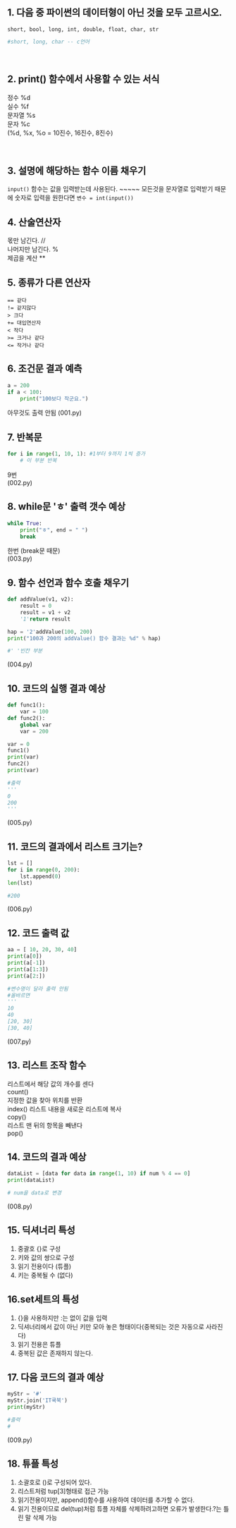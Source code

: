 ## 1. 다음 중 파이썬의 데이터형이 아닌 것을 모두 고르시오.  
`short, bool, long, int, double, float, char, str`  
```python
#short, long, char -- c언어
```

<br>

## 2. print() 함수에서 사용할 수 있는 서식  
정수 %d  
실수 %f  
문자열 %s  
문자 %c  
(%d, %x, %o = 10진수, 16진수, 8진수)
    
<br>  

## 3. 설명에 해당하는 함수 이름 채우기
`input()` 함수는 값을 입력받는데 사용된다. ~~~~~ 모든것을 문자열로 입력받기 때문에 숫자로 입력을 원한다면  `변수 = int(input())`

## 4. 산술연산자   
몫만 남긴다. //  
나머지만 남긴다. %  
제곱을 계산 **  

## 5. 종류가 다른 연산자  
`== 같다`  
`!= 같지않다`  
`> 크다`  
`+= 대입연산자`  
`< 작다`  
`>= 크거나 같다`  
`<= 작거나 같다`

## 6. 조건문 결과 예측
```python
a = 200
if a < 100:
    print("100보다 작군요.")
```  
아무것도 출력 안됨
(001.py)
## 7. 반복문  
```python
for i in range(1, 10, 1): #1부터 9까지 1씩 증가
    # 이 부분 반복
```
9번  
(002.py)
## 8. while문 'ㅎ' 출력 갯수 예상  
```python
while True:
    print("ㅎ", end = " ")
    break
```
한번 (break문 때문)  
(003.py)  
## 9. 함수 선언과 함수 호출 채우기
```python
def addValue(v1, v2):
    result = 0
    result = v1 + v2
    '1'return result

hap = '2'addValue(100, 200)
print("100과 200의 addValue() 함수 결과는 %d" % hap)

#' '빈칸 부분
```    
(004.py)
## 10. 코드의 실행 결과 예상
```python
def func1():
    var = 100
def func2():
    global var
    var = 200

var = 0
func1()
print(var)
func2()
print(var)

#출력
'''
0
200
'''
```
(005.py)

## 11. 코드의 결과에서 리스트 크기는?
```python
lst = []
for i in range(0, 200):
    lst.append(0)
len(lst)

#200
```
(006.py)

## 12. 코드 출력 값
```python
aa = [ 10, 20, 30, 40]
print(a[0])
print(a[-1])
print(a[1:3])
print(a[2:])

#변수명이 달라 출력 안됨
#올바르면
'''
10
40
[20, 30]
[30, 40]
```
(007.py)
## 13. 리스트 조작 함수  
리스트에서 해당 값의 개수를 센다  
count()  
지정한 값을 찾아 위치를 반환  
index()
리스트 내용을 새로운 리스트에 복사  
copy()  
리스트 맨 뒤의 항목을 빼낸다  
pop()

## 14. 코드의 결과 예상
```python
dataList = [data for data in range(1, 10) if num % 4 == 0]
print(dataList)

# num을 data로 변경
```
(008.py)
## 15. 딕셔너리 특성
1. 중괄호 {}로 구성
2. 키와 값의 쌍으로 구성
3. 읽기 전용이다 (튜플)
4. 키는 중복될 수 (없다)

## 16.set세트의 특성
1. {}을 사용하지만 :는 없이 값을 입력
2. 딕셔너리에서 값이 아닌 키만 모아 놓은 형태이다(중복되는 것은 자동으로 사라진다)
3. 읽기 전용은 튜플
4. 중복된 값은 존재하지 않는다.

## 17. 다음 코드의 결과 예상
```python
myStr = '#'
myStr.join('IT쿡북')
print(myStr)

#출력
#
```
(009.py)
## 18. 튜플 특성
1. 소괄호로 ()로 구성되어 있다.
2. 리스트처럼 tup[3]형태로 접근 가능
3. 읽기전용이지만, append()함수를 사용하여 데이터를 추가할 수 없다.
4. 읽기 전용이므로 del(tup)처럼 튜플 자체를 삭제하려고하면 오류가 발생한다.?는 틀린 말 삭제 가능